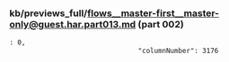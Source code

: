### kb/previews_full/flows__master-first__master-only@guest.har.part013.md (part 002)

```md
: 0,
                                "columnNumber": 3176
       
```

```
